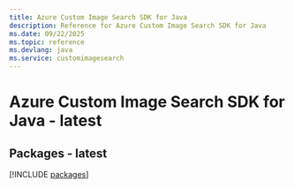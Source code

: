 ```yaml
---
title: Azure Custom Image Search SDK for Java
description: Reference for Azure Custom Image Search SDK for Java
ms.date: 09/22/2025
ms.topic: reference
ms.devlang: java
ms.service: customimagesearch
---
```

# Azure Custom Image Search SDK for Java - latest
## Packages - latest
[!INCLUDE [packages](custom-image-search-index.md)]